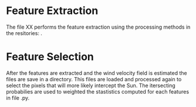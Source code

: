 # Feature Extraction

The file XX performs the feature extraction using the processing methods in the resitories: .

# Feature Selection

After the features are extracted and the wind velocity field is estimated the files are save in a directory. This files are loaded and processed again to select the pixels that will more likely intercept the Sun. The itersecting probabilies are used to weighted the stastistics computed for each features in file .py.
